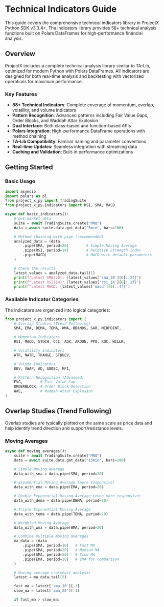 # Technical Indicators Guide

This guide covers the comprehensive technical indicators library in ProjectX Python SDK v3.3.4+. The indicators library provides 58+ technical analysis functions built on Polars DataFrames for high-performance financial analysis.

## Overview

ProjectX includes a complete technical analysis library similar to TA-Lib, optimized for modern Python with Polars DataFrames. All indicators are designed for both real-time analysis and backtesting with vectorized operations for maximum performance.

### Key Features

- **58+ Technical Indicators**: Complete coverage of momentum, overlap, volatility, and volume indicators
- **Pattern Recognition**: Advanced patterns including Fair Value Gaps, Order Blocks, and Waddah Attar Explosion
- **Dual Interface**: Both class-based and function-based APIs
- **Polars Integration**: High-performance DataFrame operations with method chaining
- **TA-Lib Compatibility**: Familiar naming and parameter conventions
- **Real-time Updates**: Seamless integration with streaming data
- **Caching and Validation**: Built-in performance optimizations

## Getting Started

### Basic Usage

```python
import asyncio
import polars as pl
from project_x_py import TradingSuite
from project_x_py.indicators import RSI, SMA, MACD

async def basic_indicators():
    # Get market data
    suite = await TradingSuite.create("MNQ")
    data = await suite.data.get_data("5min", bars=100)

    # Method chaining with pipe (recommended)
    analyzed_data = (data
        .pipe(SMA, period=20)        # Simple Moving Average
        .pipe(RSI, period=14)        # Relative Strength Index
        .pipe(MACD)                  # MACD with default parameters
    )

    # Check the results
    latest_values = analyzed_data.tail(1)
    print(f"Latest SMA(20): {latest_values['sma_20'][0]:.2f}")
    print(f"Latest RSI(14): {latest_values['rsi_14'][0]:.2f}")
    print(f"Latest MACD: {latest_values['macd'][0]:.4f}")
```

### Available Indicator Categories

The indicators are organized into logical categories:

```python
from project_x_py.indicators import (
    # Overlap Studies (Trend Following)
    SMA, EMA, DEMA, TEMA, WMA, BBANDS, SAR, MIDPOINT,

    # Momentum Indicators
    RSI, MACD, STOCH, CCI, ADX, AROON, PPO, ROC, WILLR,

    # Volatility Indicators
    ATR, NATR, TRANGE, STDDEV,

    # Volume Indicators
    OBV, VWAP, AD, ADOSC, MFI,

    # Pattern Recognition (Advanced)
    FVG,        # Fair Value Gap
    ORDERBLOCK, # Order Block Detection
    WAE,        # Waddah Attar Explosion
)
```

## Overlap Studies (Trend Following)

Overlap studies are typically plotted on the same scale as price data and help identify trend direction and support/resistance levels.

### Moving Averages

```python
async def moving_averages():
    suite = await TradingSuite.create("MNQ")
    data = await suite.data.get_data("15min", bars=200)

    # Simple Moving Average
    data_with_sma = data.pipe(SMA, period=20)

    # Exponential Moving Average (more responsive)
    data_with_ema = data.pipe(EMA, period=20)

    # Double Exponential Moving Average (even more responsive)
    data_with_dema = data.pipe(DEMA, period=20)

    # Triple Exponential Moving Average
    data_with_tema = data.pipe(TEMA, period=20)

    # Weighted Moving Average
    data_with_wma = data.pipe(WMA, period=20)

    # Combine multiple moving averages
    ma_data = (data
        .pipe(SMA, period=10)   # Fast MA
        .pipe(SMA, period=20)   # Medium MA
        .pipe(SMA, period=50)   # Slow MA
        .pipe(EMA, period=20)   # EMA for comparison
    )

    # Moving average crossover analysis
    latest = ma_data.tail(5)

    fast_ma = latest['sma_10'][-1]
    slow_ma = latest['sma_20'][-1]

    if fast_ma > slow_ma:
